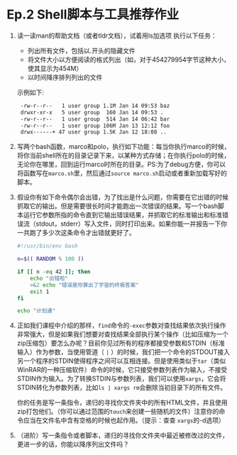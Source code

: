 # Ep.2 Shell脚本与工具推荐作业

1. 读一读man的帮助文档（或者tldr文档），试着用ls加选项
执行以下任务：

    - 列出所有文件，包括以.开头的隐藏文件
    - 将文件大小以方便阅读的格式列出（如，对于454279954字节这种大小，使其显示为454M）
    - 以时间降序排列列出的文件
 
    示例如下:
    ```sh
     -rw-r--r--   1 user group 1.1M Jan 14 09:53 baz
     drwxr-xr-x   5 user group  160 Jan 14 09:53 .
     -rw-r--r--   1 user group  514 Jan 14 06:42 bar
     -rw-r--r--   1 user group 106M Jan 13 12:12 foo
     drwx------+ 47 user group 1.5K Jan 12 18:08 ..
     ```

2. 写两个bash函数，marco和polo，执行如下功能：每当你执行marco的时候，将你当前shell所在的目录记录下来，以某种方式存储；在你执行polo的时候，无论你在哪里，回到运行marco时所在的目录。PS:为了debug方便，你可以将函数写在`marco.sh`里，然后通过`source marco.sh`启动或者重新加载写好的脚本。

3. 假设你有如下命令偶尔会出错，为了找出是什么问题，你需要在它出错的时候抓取它的输出。但是需要很长时间才能跑出一次错误的结果。写一个bash脚本运行它参数所指的命令直到它输出错误结果，并抓取它的标准输出和标准错误流（stdout，stderr）写入文件，同时打印出来。如果你能一并报告一下你一共跑了多少次这条命令才出错就更好了。

    ``` bash
    #!/usr/bin/env bash

    n=$(( RANDOM % 100 ))

    if [[ n -eq 42 ]]; then
        echo "出错啦"
        >&2 echo "错误是你算出了宇宙的终极答案"
        exit 1
    fi

    echo "计划通"
    ```
4. 正如我们课程中介绍的那样，`find`命令的`-exec`参数对查找结果依次执行操作非常强大，但是如果我们想要对查找结果全部执行某个操作（比如压缩为一个zip压缩包）要怎么办呢？目前你见过所有的程序都接受参数和STDIN（标准输入）作为参数，当使用管道（ `|` ）的时候，我们把一个命令的STDOUT接入另一个程序的STDIN使得程序之间可以互相连接。但是使用类似于`tar`（类似WinRAR的一种压缩软件）命令的时候，它只接受参数列表作为输入，不接受STDIN作为输入。为了转换STDIN与参数列表，我们可以使用`xargs`，它会将STDIN转化为参数列表，比如`ls | xargs rm`会删除当初目录下的所有文件。

    你的任务是写一条指令，递归的寻找你文件夹中的所有HTML文件，并且使用zip打包他们。（你可以通过范围的`touch`来创建一些随机的文件）注意你的命令应当在文件名中含有空格的时候也起作用。（提示：查查 `xargs`的-d选项）
5. （进阶）写一条指令或者脚本，递归的寻找你文件夹中最近被修改过的文件，更进一步的话，你能以降序列出文件吗？
